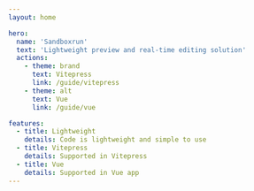 ```yaml
---
layout: home

hero:
  name: 'Sandboxrun'
  text: 'Lightweight preview and real-time editing solution'
  actions:
    - theme: brand
      text: Vitepress
      link: /guide/vitepress
    - theme: alt
      text: Vue
      link: /guide/vue

features:
  - title: Lightweight
    details: Code is lightweight and simple to use
  - title: Vitepress
    details: Supported in Vitepress
  - title: Vue
    details: Supported in Vue app
---
```

